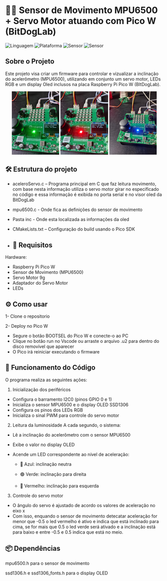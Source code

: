 # 🏃‍♀️ Sensor de Movimento MPU6500 + Servo Motor atuando com Pico W (BitDogLab)
![Linguagem](https://img.shields.io/badge/Linguagem-C-blue.svg)
![Plataforma](https://img.shields.io/badge/Plataforma-Raspberry%20Pi%20Pico-purple.svg)
![Sensor](https://img.shields.io/badge/Sensor-MPU6500-yellow.svg)
![Sensor](https://img.shields.io/badge/Servo-Motor-green.svg)

## Sobre o Projeto
Este projeto visa criar um firmware para controlar e vizualizar a inclinação do
acelerômetro (MPU6500), utilizando em conjunto um servo motor, LEDs RGB e um
display Oled inclusos na placa Raspberry Pi Pico W (BItDogLab).

<div align="center">
  <img src="img/mpu verde.jpg "  alt="Controle" width="30%">
  <img src="img/mpu vermelho.jpg "  alt="Controle" width="30%">
 <img src="img/mpu azul.jpg "  alt="Controle" width="30%">
</div>

## 🛠️ Estrutura do projeto
- aceleroServo.c – Programa principal em C que faz leitura movimento, com base nesta informação utiliza o servo motor girar no especificado no código e essa informação é exibida no porta serial e no visor oled da BitDogLab
- mpu6500.c - Onde fica as definições do sensor de movimento
- Pasta inc - Onde esta localizada as informações da oled
- CMakeLists.txt – Configuração do build usando o Pico SDK

- ## 🔌 Requisitos
Hardware:

- Raspberry Pi Pico W
- Sensor de Movimento (MPU6500)
- Servo Motor 9g
- Adaptador do Servo Motor
- LEDs

## ⚙️ Como usar
1- Clone o repositorio

2- Deploy no Pico W
 - Segure o botão BOOTSEL do Pico W e conecte-o ao PC
 - Clique no botão run no Vscode ou arraste o arquivo .u2 para dentro do disco removível que aparecer
 - O Pico irá reiniciar executando o firmware
   
## 🔧 Funcionamento do Código
O programa realiza as seguintes ações:

1. Inicialização dos periféricos
- Configura o barramento I2C0 (pinos GPIO 0 e 1)
- Inicializa o sensor MPU6500 e o display OLED SSD1306
- Configura os pinos dos LEDs RGB
- Inicializa o sinal PWM para controle do servo motor

2. Leitura da luminosidade
A cada segundo, o sistema:

- Lê a inclinação do acelerômetro com o sensor MPU6500
- Exibe o valor no display OLED
- Acende um LED correspondente ao nível de aceleração:

   * 🔵 Azul: inclinação neutra

   * 🟢 Verde: inclinação para direita 

   * 🔴 Vermelho: inclinação para esquerda 
 
3. Controle do servo motor
- O ângulo do servo é ajustado de acordo os valores de aceleração no eixo x
- Com isso, enquando o sensor de movimento detecatar aceleração for menor que -0.5 o led vermelho é ativo e indica que está inclinado para cima, se for mais que 0.5 o led verde será ativado e a inclinação está para baixo e entre -0.5 e 0.5 indica que está no meio.

## 📦 Dependências

mpu6500.h para o sensor de movimento

ssd1306.h e ssd1306_fonts.h para o display OLED
